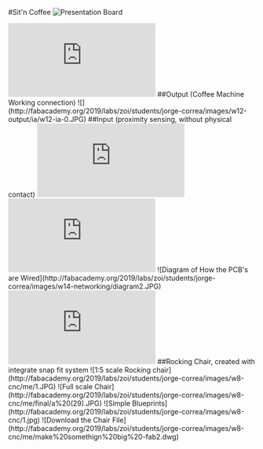 #Sit'n Coffee
![Presentation Board](http://fabacademy.org/2019/labs/zoi/students/jorge-correa/presentation.png)
<iframe src="http://fabacademy.org/2019/labs/zoi/students/jorge-correa/presentation.mp4" frameborder="0" allowfullscreen></iframe>
</iframe>
##Output (Coffee Machine Working connection)
![](http://fabacademy.org/2019/labs/zoi/students/jorge-correa/images/w12-output/ia/w12-ia-0.JPG)
##Input (proximity sensing, without physical contact)
<iframe src="http://fabacademy.org/2019/labs/zoi/students/jorge-correa/images/w11-input/touch-2.mp4" frameborder="0" allowfullscreen></iframe>
</iframe>
<iframe src="http://fabacademy.org/2019/labs/zoi/students/jorge-correa/images/w12-output/ia/w12-ia-15-ntsc.mp4" frameborder="0" allowfullscreen></iframe>
</iframe>
![Diagram of How the PCB's are Wired](http://fabacademy.org/2019/labs/zoi/students/jorge-correa/images/w14-networking/diagram2.JPG)
<iframe src="http://fabacademy.org/2019/labs/zoi/students/jorge-correa/images/w21/bt-com-pcb-final.ogg" frameborder="0" allowfullscreen></iframe>
</iframe>
##Rocking Chair, created with integrate snap fit system
![1:5 scale Rocking chair](http://fabacademy.org/2019/labs/zoi/students/jorge-correa/images/w8-cnc/me/1.JPG)
![Full scale Chair](http://fabacademy.org/2019/labs/zoi/students/jorge-correa/images/w8-cnc/me/final/a%20(29).JPG)
![Simple Blueprints](http://fabacademy.org/2019/labs/zoi/students/jorge-correa/images/w8-cnc/1.jpg)
![Download the Chair File](http://fabacademy.org/2019/labs/zoi/students/jorge-correa/images/w8-cnc/me/make%20somethign%20big%20-fab2.dwg)
